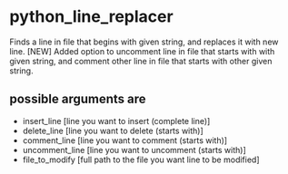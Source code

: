 # python_line_replacer
Finds a line in file that begins with given string, and replaces it with new line.
[NEW]
Added option to uncomment line in file that starts with with given string, and comment 
other line in file that starts with other given string.

## possible arguments are
  - insert_line [line you want to insert (complete line)]
  - delete_line [line you want to delete (starts with)] 
  - comment_line [line you want to comment (starts with)]
  - uncomment_line [line you want to uncomment (starts with)] 
  - file_to_modify [full path to the file you want line to be modified]
